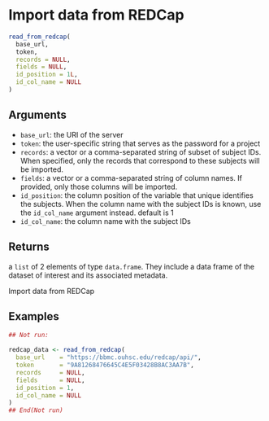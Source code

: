 # Import data from REDCap

```r
read_from_redcap(
  base_url,
  token,
  records = NULL,
  fields = NULL,
  id_position = 1L,
  id_col_name = NULL
)
```

## Arguments

- `base_url`: the URI of the server
- `token`: the user-specific string that serves as the password for a project
- `records`: a vector or a comma-separated string of subset of subject IDs. When specified, only the records that correspond to these subjects will be imported.
- `fields`: a vector or a comma-separated string of column names. If provided, only those columns will be imported.
- `id_position`: the column position of the variable that unique identifies the subjects. When the column name with the subject IDs is known, use the `id_col_name` argument instead. default is 1
- `id_col_name`: the column name with the subject IDs

## Returns

a `list` of 2 elements of type `data.frame`. They include a data frame of the dataset of interest and its associated metadata.

Import data from REDCap

## Examples

```r
## Not run:

redcap_data <- read_from_redcap(
  base_url    = "https://bbmc.ouhsc.edu/redcap/api/",
  token       = "9A81268476645C4E5F03428B8AC3AA7B",
  records     = NULL,
  fields      = NULL,
  id_position = 1,
  id_col_name = NULL
)
## End(Not run)
```
